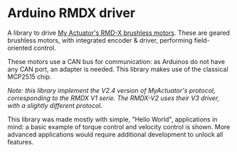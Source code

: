 # Arduino RMDX driver

A library to drive [My Actuator's RMD-X brushless motors](https://www.myactuator.com/).
These are geared brushless motors, with integrated encoder & driver, performing field-oriented control.

These motors use a CAN bus for communication: as Arduinos do not have any CAN port, an adapter is needed. This library makes use of the classical MCP2515 chip.

*Note: this library implement the V2.4 version of MyActuator's protocol, corresponding to the
RMDX V1 serie. The RMDX-V2 uses their V3 driver, with a slightly different protocol.*

This library was made mostly with simple, "Hello World", applications in mind: a basic example of torque control and
velocity control is shown. More advanced applications would require additional development to unlock all features.
